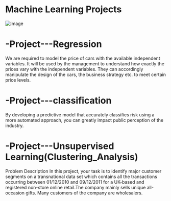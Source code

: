  

# Machine Learning Projects
![image](https://favtutor.com/resources/images/uploads/deep_learning_projects.png)

 # -Project---Regression
 We are required to model the price of cars with the available independent variables. It will be used by the management to understand how exactly the prices vary with the independent variables. They can accordingly manipulate the design of the cars, the business strategy etc. to meet certain price levels.
 
 # -Project---classification
 By developing a predictive model that accurately classifies risk using a more automated approach, you can greatly impact public perception of the industry.

# -Project---Unsupervised Learning(Clustering_Analysis)
Problem Description
In this project, your task is to identify major customer segments on a transnational data set which contains all the transactions occurring between 01/12/2010 and 09/12/2011 for a UK-based and registered non-store online retail.The company mainly sells unique all-occasion gifts. Many customers of the company are wholesalers.
